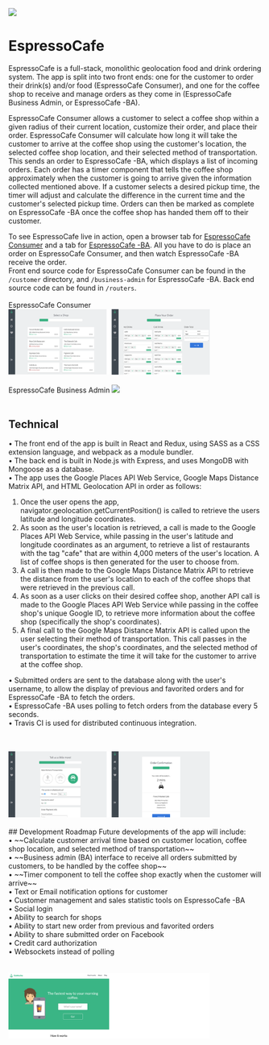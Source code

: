<img src="public/img/EspressoCafe
-logo-lg.png" />

# EspressoCafe

EspressoCafe is a full-stack, monolithic geolocation food and drink ordering system. The app is split into two front ends: one for the customer to order their drink(s) and/or food (EspressoCafe
Consumer), and one for the coffee shop to receive and manage orders as they come in (EspressoCafe
Business Admin, or EspressoCafe
-BA).<br />

EspressoCafe
Consumer allows a customer to select a coffee shop within a given radius of their current location, customize their order, and place their order. EspressoCafe
Consumer will calculate how long it will take the customer to arrive at the coffee shop using the customer's location, the selected coffee shop location, and their selected method of transportation. This sends an order to EspressoCafe
-BA, which displays a list of incoming orders. Each order has a timer component that tells the coffee shop approximately when the customer is going to arrive given the information collected mentioned above. If a customer selects a desired pickup time, the timer will adjust and calculate the difference in the current time and the customer's selected pickup time. Orders can then be marked as complete on EspressoCafe
-BA once the coffee shop has handed them off to their customer.

To see EspressoCafe
live in action, open a browser tab for <a href="http://EspressoCafe
.herokuapp.com/">EspressoCafe
Consumer</a> and a tab for <a href="https://EspressoCafe
.herokuapp.com/admin">EspressoCafe
-BA</a>. All you have to do is place an order on EspressoCafe
Consumer, and then watch EspressoCafe
-BA receive the order.
<br />
Front end source code for EspressoCafe
Consumer can be found in the `/customer` directory, and `/business-admin` for EspressoCafe
-BA. Back end source code can be found in `/routers`.
<br /><br />
EspressoCafe
Consumer
<img src="public/img/select-shop-custom-order.png" style="width: 400px" />
<br /><br />
EspressoCafe
Business Admin
<img src="public/img/EspressoCafe
-ba.png" style="width: 400px" />
<br /><br />

## Technical

• The front end of the app is built in React and Redux, using SASS as a CSS extension language, and webpack as a module bundler.<br />
• The back end is built in Node.js with Express, and uses MongoDB with Mongoose as a database.<br />
• The app uses the Google Places API Web Service, Google Maps Distance Matrix API, and HTML Geolocation API in order as follows:<br />

1.  Once the user opens the app, navigator.geolocation.getCurrentPosition() is called to retrieve the users latitude and longitude coordinates.<br />
2.  As soon as the user's location is retrieved, a call is made to the Google Places API Web Service, while passing in the user's latitude and longitude coordinates as an argument, to retrieve a list of restaurants with the tag "cafe" that are within 4,000 meters of the user's location. A list of coffee shops is then generated for the user to choose from.<br />
3.  A call is then made to the Google Maps Distance Matrix API to retrieve the distance from the user's location to each of the coffee shops that were retrieved in the previous call.
4.  As soon as a user clicks on their desired coffee shop, another API call is made to the Google Places API Web Service while passing in the coffee shop's unique Google ID, to retrieve more information about the coffee shop (specifically the shop's coordinates).<br />
5.  A final call to the Google Maps Distance Matrix API is called upon the user selecting their method of transportation. This call passes in the user's coordinates, the shop's coordinates, and the selected method of transportation to estimate the time it will take for the customer to arrive at the coffee shop.<br />

• Submitted orders are sent to the database along with the user's username, to allow the display of previous and favorited orders and for EspressoCafe
-BA to fetch the orders.<br />
• EspressoCafe
-BA uses polling to fetch orders from the database every 5 seconds. <br />
• Travis CI is used for distributed continuous integration.<br />
<br /><br />

<img src="public/img/additional-info-order-confirm.png" style="width: 400px" />
<br /><br />
## Development Roadmap
Future developments of the app will include:<br />
• ~~Calculate customer arrival time based on customer location, coffee shop location, and selected method of transportation~~  <br />
• ~~Business admin (BA) interface to receive all orders submitted by customers, to be handled by the coffee shop~~  <br />
• ~~Timer component to tell the coffee shop exactly when the customer will arrive~~  <br />
• Text or Email notification options for customer<br />
• Customer management and sales statistic tools on EspressoCafe
-BA<br />
• Social login<br />
• Ability to search for shops<br />
• Ability to start new order from previous and favorited orders<br />
• Ability to share submitted order on Facebook<br />
• Credit card authorization<br />
• Websockets instead of polling<br />
<br /><br />

<img src="public/img/landing-page.png" style="width: 400px" />
